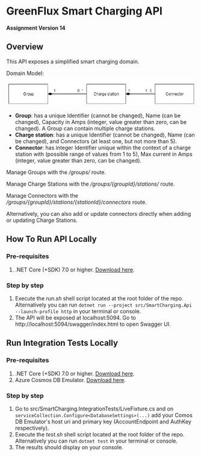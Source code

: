 # GreenFlux Smart Charging API
**Assignment Version 14**

## Overview
This API exposes a simplified smart charging domain.

Domain Model:

![Domain model](documentation/domainmodel.png)

- **Group**: has a unique Identifier (cannot be changed), Name (can be changed), Capacity in Amps
(integer, value greater than zero, can be changed). A Group can contain multiple charge stations.
- **Charge station**: has a unique Identifier (cannot be changed), Name (can be changed), and Connectors
(at least one, but not more than 5).
- **Connector**: has integer Identifier unique within the context of a charge station with (possible range
of values from 1 to 5), Max current in Amps (integer, value greater than zero, can be changed).

Manage Groups with the _/groups/_ route.

Manage Charge Stations with the _/groups/{groupId}/stations/_ route.

Manage Connectors with the _/groups/{groupId}/stations/{stationId}/connectors_ route.

Alternatively, you can also add or update connectors directly when adding or updating Charge Stations.

## How To Run API Locally
### Pre-requisites
1. .NET Core (+SDK) 7.0 or higher. [Download here](https://dotnet.microsoft.com/en-us/download).

### Step by step
1. Execute the _run.sh_ shell script located at the root folder of the repo. Alternatively you can run `dotnet run --project src/SmartCharging.Api --launch-profile http` in your terminal or console.
1. The API will be exposed at localhost:5094. Go to http://localhost:5094/swagger/index.html to open Swagger UI.

## Run Integration Tests Locally
### Pre-requisites
1. .NET Core (+SDK) 7.0 or higher. [Download here](https://dotnet.microsoft.com/en-us/download).
1. Azure Cosmos DB Emulator. [Download here](https://aka.ms/cosmosdb-emulator).

### Step by step
1. Go to src/SmartCharging.IntegrationTests/LiveFixture.cs and on `serviceCollection.Configure<DatabaseSettings>(...)` add your Comos DB Emulator's host uri and primary key (AccountEndpoint and AuthKey respectively).
1. Execute the _test.sh_ shell script located at the root folder of the repo. Alternatively you can run `dotnet test` in your terminal or console.
1. The results should display on your console.
